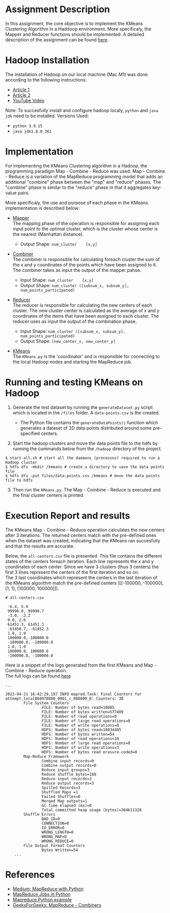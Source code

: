# Assignment Description

In this assignment, the core objective is to implement the KMeans Clustering Algorithm in a Haddoop environment. More specificaly, the Mapper and Reducer functions should be implemented. A detailed description of the assignment can be found [here](files/Proj2_Hadoop.pdf).

# Hadoop Installation

The installation of Hadoop on our local machine (Mac M1) was done according to the following instructions:
- [Article 1](https://codewitharjun.medium.com/install-hadoop-on-macos-m1-m2-6f6a01820cc9)
- [Article 2](https://blog.contactsunny.com/data-science/installing-hadoop-on-the-new-m1-pro-and-m1-max-macbook-pro)
- [YouTube Video](https://www.youtube.com/watch?v=inDC9jgwpWY&t=1s)

Note: To succesfully install and configure hadoop localy, `python` and `java jdk` need to be installed.
Versions Used:
- `python 3.9.15`
- `java jdk1.8.0_361`

# Implementation 

For implementing the KMeans Clustering algorithm in a Hadoop, the programming paradigm Map - Combine - Reduce was used. Map - Combine - Reduce is a variation of the MapReduce programming model that adds an additional "combine" phase between the "map" and "reduce" phases. The "combine" phase is similar to the "reduce" phase in that it aggregates key-value pairs.

More specificaly, the use and purpose of each phase in the KMeans implementation is described below:
- [Mapper](mapper.py) <br>
The mapping phase of the operation is responsible for assigning each input point to the optimal cluster, which is the cluster whose center is the nearest (Manhattan distance). 
    - Output Shape: `num_cluster    [x,y]`

- [Combiner](combiner.py) <br>
The combiner is responsible for calculating foreach cluster the sum of the x and y coordinates of the points which have been assigned to it. The combiner takes as input the output of the mapper pahse.
    - Input Shape: `num_cluster    [x,y]`
    - Output Shape: `num_cluster ([subsum_x, subsum_y], num_points_participated)`

- [Reducer](reducer.py) <br>
The reducer is responsible for calculating the new centers of each cluster. The new cluster center is calculated as the average of x and y coordinates of the items that have been assigned to each cluster. The reducer uses as input the output of the combination phase.
    - Input Shape: `num_cluster ([subsum_x, subsum_y], num_points_participated)`
    - Output Shape: `[new_center_x, new_center_y]`

- [KMeans](KMeans.py) <br>
The `KMeans.py` is the 'coordinator' and is responsible for connecting to the local Hadoop nodes and starting the MapReduce job. 


# Running and testing KMeans on Hadoop

1. Generate the test dataset by running the `generateDataset.py` script which is located in the `/files` folder. A `data-points.csv` is the created.
    - The Python file contains the `generateDataPoints()` function which generates a dataset of 2D data points distributed around some pre-specified centers.

2. Start the hadoop clusters and move the data points file to the hdfs by running the commands below from the `/hadoop` directory of the project.

``` shell
$ start-all.sh # start all the daemons (processes) required to run a Hadoop cluster
$ hdfs dfs -mkdir /kmeans # create a directory to save the data points file
$ hdfs dfs -put files/data-points.csv /kmeans # move the data points file to hdfs
```

3. Then run the `KMeans.py`. The Map - Combine - Reduce is executed and the final cluster centers is printed. 


# Execution Report and results
The KMeans Map - Combine - Reduce operation calculates the new centers after 3 iterations. The returned centers match with the pre-defined ones when the dataset was created, indicating that the KMeans ran succesfully and that the results are accurate. 

Below, the `all-centers.csv` file is presented. This file contains the different states of the centers foreach iteration. Each line represents the x and y coordinates of each center. Since we have 3 clusters (thus 3 centers) the first 3 lines represent the centers of the first iteration and so on. <br>
The 3 last coordinates which represent the centers in the last iteration of the KMeans algorithm match the pre-defined centers ([[-100000, -100000], [1, 1], [100000, 100000]]).

``` shell
# all-centers.csv

 -6.4, 5.9
 99996.0, 99998.7
 -3.0, -2.2
 0.0, 2.6
 61451.3, 61451.3
 -61450.7, -61452.3
 1.0, 1.0
 100000.0, 100000.0
 -100000.0, -100000.0
 1.0, 1.0
 100000.0, 100000.0
 -100000.0, -100000.0
```

Here is a snippet of the logs generated from the first KMeans and Map - Combine - Reduce operation. <br>
The full logs can be found [here](files/hadoop_output_logs.txt)


``` shell
...

2023-04-21 16:42:29,197 INFO mapred.Task: Final Counters for attempt_local868978880_0001_r_000000_0: Counters: 30
        File System Counters
                FILE: Number of bytes read=10885
                FILE: Number of bytes written=577409
                FILE: Number of read operations=0
                FILE: Number of large read operations=0
                FILE: Number of write operations=0
                HDFS: Number of bytes read=18034485
                HDFS: Number of bytes written=54
                HDFS: Number of read operations=10
                HDFS: Number of large read operations=0
                HDFS: Number of write operations=3
                HDFS: Number of bytes read erasure-coded=0
        Map-Reduce Framework
                Combine input records=0
                Combine output records=0
                Reduce input groups=3
                Reduce shuffle bytes=168
                Reduce input records=3
                Reduce output records=3
                Spilled Records=3
                Shuffled Maps =1
                Failed Shuffles=0
                Merged Map outputs=1
                GC time elapsed (ms)=0
                Total committed heap usage (bytes)=304611328
        Shuffle Errors
                BAD_ID=0
                CONNECTION=0
                IO_ERROR=0
                WRONG_LENGTH=0
                WRONG_MAP=0
                WRONG_REDUCE=0
        File Output Format Counters 
                Bytes Written=54
    ...
```

# References
- [Medium: MapReduce with Python](https://medium.com/geekculture/mapreduce-with-python-5d12a772d5b3)
- [MapReduce Jobs in Python](https://maelfabien.github.io/bigdata/MRJobP/#)
- [Mapreduce Python example](https://linuxhint.com/mapreduce-framework-python/)
- [GeeksForGeeks: MapReduce - Combiners](https://www.geeksforgeeks.org/mapreduce-combiners/)
